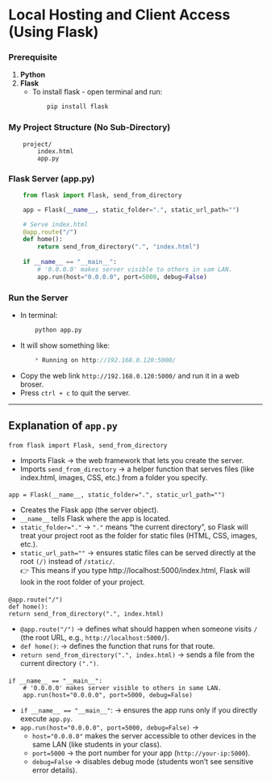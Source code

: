 # Local Hosting and Client Access (Using Flask)
### Prerequisite
1. **Python**
2. **Flask**
    - To install flask - open terminal and run:
        ```cmd
            pip install flask
        ```

### My Project Structure (No Sub-Directory)
```pgsql
    project/
        index.html
        app.py
```

### Flask Server (app.py)
```python
    from flask import Flask, send_from_directory

    app = Flask(__name__, static_folder=".", static_url_path="")

    # Serve index.html
    @app.route("/")
    def home():
        return send_from_directory(".", "index.html")
    
    if __name__ == "__main__":
        # '0.0.0.0' makes server visible to others in sam LAN.
        app.run(host="0.0.0.0", port=5000, debug=False)
```

### Run the Server
- In terminal:
    ```cmd
        python app.py
    ```
- It will show something like:
    ```csharp
        * Running on http://192.168.0.120:5000/
    ```
- Copy the web link `http://192.168.0.120:5000/` and run it in a web broser.
- Press `ctrl + c` to quit the server.

---

## Explanation of `app.py`

####
```
from flask import Flask, send_from_directory
```
- Imports Flask → the web framework that lets you create the server.
- Imports `send_from_directory` → a helper function that serves files (like index.html, images, CSS, etc.) from a folder you specify.

####
```
app = Flask(__name__, static_folder=".", static_url_path="")
```
- Creates the Flask app (the server object).
- `__name__` tells Flask where the app is located.
- `static_folder="."` → `"."` means “the current directory”, so Flask will treat your project root as the folder for static files (HTML, CSS, images, etc.).
- `static_url_path=""` → ensures static files can be served directly at the root `(/)` instead of `/static/`.<br>
👉 This means if you type http://localhost:5000/index.html, Flask will look in the root folder of your project.

####
```code
@app.route("/")
def home():
return send_from_directory(".", index.html)
```

- `@app.route("/")` → defines what should happen when someone visits `/` (the root URL, e.g., `http://localhost:5000/`).
- `def home()`: → defines the function that runs for that route.
- `return send_from_directory(".", index.html)` → sends a file from the current directory `(".")`.

####
```code
if __name__ == "__main__":
    # '0.0.0.0' makes server visible to others in same LAN.
    app.run(host="0.0.0.0", port=5000, debug=False)
```
- `if __name__ == "__main__"`: → ensures the app runs only if you directly execute `app.py`.
- `app.run(host="0.0.0.0", port=5000, debug=False)` →
    - `host="0.0.0.0"` makes the server accessible to other devices in the same LAN (like students in your class).
    - `port=5000` → the port number for your app (`http://your-ip:5000`).
    - `debug=False` → disables debug mode (students won’t see sensitive error details).